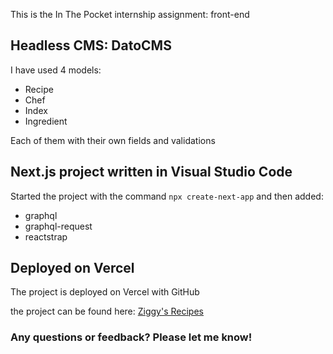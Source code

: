 This is the In The Pocket internship assignment: front-end

## Headless CMS: DatoCMS
I have used 4 models:
- Recipe
- Chef
- Index
- Ingredient

Each of them with their own fields and validations

## Next.js project written in Visual Studio Code
Started the project with the command `npx create-next-app`
and then added:
- graphql
- graphql-request
- reactstrap


## Deployed on Vercel
The project is deployed on Vercel with GitHub

the project can be found here: [Ziggy's Recipes](https://itp-recipes.vercel.app)

### Any questions or feedback? Please let me know!
